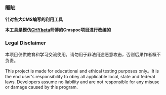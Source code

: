### 睚眦



**针对各大CMS编写的利用工具**

**本工具是模仿[CHYbeta](https://github.com/CHYbeta)师傅的Cmspoc项目进行改编的**

<h3> Legal Disclaimer </h3>

本项目仅供教育和学习交流使用，请勿用于非法用途恶意攻击，否则后果作者概不负责。

This project is made for educational and ethical testing purposes only。It is the end user's responsibility to obey all applicable local, state and federal laws. Developers assume no liability and are not responsible for any misuse or damage caused by this program.

